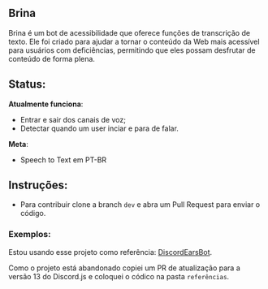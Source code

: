 ## Brina
Brina é um bot de acessibilidade que oferece funções de transcrição de texto. Ele foi criado para ajudar a tornar o conteúdo da Web mais acessível para usuários com deficiências, permitindo que eles possam desfrutar de conteúdo de forma plena.

## Status:

**Atualmente funciona**:
- Entrar e sair dos canais de voz;
- Detectar quando um user inciar e para de falar.

**Meta**:

- Speech to Text em PT-BR

## Instruções: 

- Para contribuir clone a branch `dev` e abra um Pull Request para enviar o código.

### Exemplos:
Estou usando esse projeto como referência: [DiscordEarsBot](https://github.com/inevolin/DiscordEarsBot).

Como o projeto está abandonado copiei um PR de atualização para a versão 13 do Discord.js e coloquei o códico na pasta `referências`.